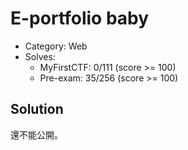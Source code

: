 # E-portfolio baby
- Category: Web
- Solves: 
  - MyFirstCTF: 0/111 (score >= 100)
  - Pre-exam: 35/256 (score >= 100)

## Solution
還不能公開。